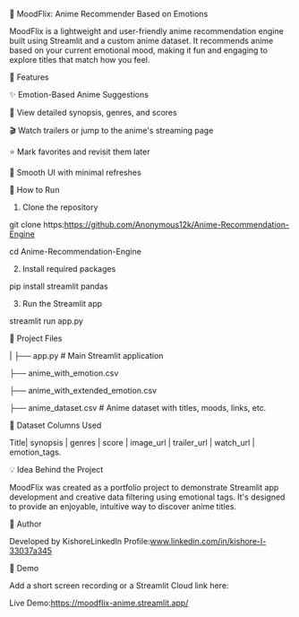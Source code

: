 🌟 MoodFlix: Anime Recommender Based on Emotions

MoodFlix is a lightweight and user-friendly anime recommendation engine built using Streamlit and a custom anime dataset. It recommends anime based on your current emotional mood, making it fun and engaging to explore titles that match how you feel.

🌈 Features

✨ Emotion-Based Anime Suggestions

💌 View detailed synopsis, genres, and scores

🎬 Watch trailers or jump to the anime's streaming page

⭐ Mark favorites and revisit them later

🌚 Smooth UI with minimal refreshes

🚀 How to Run

1. Clone the repository

git clone https:https://github.com/Anonymous12k/Anime-Recommendation-Engine

cd Anime-Recommendation-Engine

2. Install required packages

pip install streamlit pandas

3. Run the Streamlit app

streamlit run app.py

🔹 Project Files

|
├── app.py  # Main Streamlit application

├── anime_with_emotion.csv


├── anime_with_extended_emotion.csv


├── anime_dataset.csv     # Anime dataset with titles, moods, links, etc.

📅 Dataset Columns Used

Title| synopsis | genres | score | image_url | trailer_url | watch_url | emotion_tags.

💡 Idea Behind the Project

MoodFlix was created as a portfolio project to demonstrate Streamlit app development and creative data filtering using emotional tags. It's designed to provide an enjoyable, intuitive way to discover anime titles.

👤 Author

Developed by KishoreLinkedIn Profile:www.linkedin.com/in/kishore-l-33037a345


📲 Demo

Add a short screen recording or a Streamlit Cloud link here:

Live Demo:https://moodflix-anime.streamlit.app/
